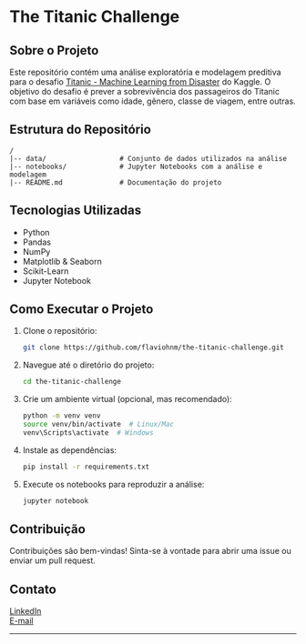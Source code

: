# The Titanic Challenge

## Sobre o Projeto

Este repositório contém uma análise exploratória e modelagem preditiva para o desafio [Titanic - Machine Learning from Disaster](https://www.kaggle.com/competitions/titanic) do Kaggle. O objetivo do desafio é prever a sobrevivência dos passageiros do Titanic com base em variáveis como idade, gênero, classe de viagem, entre outras.

## Estrutura do Repositório

```
/
|-- data/                  # Conjunto de dados utilizados na análise
|-- notebooks/             # Jupyter Notebooks com a análise e modelagem
|-- README.md              # Documentação do projeto
```

## Tecnologias Utilizadas

- Python
- Pandas
- NumPy
- Matplotlib & Seaborn
- Scikit-Learn
- Jupyter Notebook

## Como Executar o Projeto

1. Clone o repositório:
   ```bash
   git clone https://github.com/flaviohnm/the-titanic-challenge.git
   ```

2. Navegue até o diretório do projeto:
   ```bash
   cd the-titanic-challenge
   ```

3. Crie um ambiente virtual (opcional, mas recomendado):
   ```bash
   python -m venv venv
   source venv/bin/activate  # Linux/Mac
   venv\Scripts\activate  # Windows
   ```

4. Instale as dependências:
   ```bash
   pip install -r requirements.txt
   ```

5. Execute os notebooks para reproduzir a análise:
   ```bash
   jupyter notebook
   ```

## Contribuição

Contribuições são bem-vindas! Sinta-se à vontade para abrir uma issue ou enviar um pull request.

## Contato

[LinkedIn](https://www.linkedin.com/in/flaviohnm/)  
[E-mail](mailto:flaviohnm@gmail.com)

---